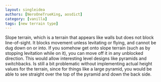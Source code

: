 ```yaml
---
layout: singleidea
authors: [NeroOneTrueKing, aosdict]
category: [vanilla]
tags: [new terrain type]
---
```

Slope terrain, which is a terrain that appears like walls but does not block
line-of-sight. It blocks movement unless levitating or flying, and cannot be dug
down on or into. If you somehow get onto slope terrain (such as by stopping
levitation while on it), you can move off it in any unblocked direction. This
would allow interesting level designs like pyramids and switchbacks. Is still a
bit problematic without implementing actual height values for the terrain, since
for things like a large pyramid, you would be able to see straight over the top
of the pyramid and down the back side.
